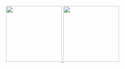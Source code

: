 <p align="center">
  <a href="https://github.com/Q321654w">
    <img height="150" src="https://github-readme-stats-eight-theta.vercel.app/api?username=Q321654w&layout=compact&show_icons=true&theme=algolia&include_all_commits=true&count_private=true"/>
    <img height="150" src="https://github-readme-stats-eight-theta.vercel.app/api/top-langs/?username=Q321654w&layout=compact&langs_count=6&theme=algolia&count_private=true"/>
  </a>
</p>
